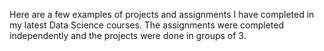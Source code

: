 Here are a few examples of projects and assignments I have completed in my latest Data Science courses. The assignments were completed independently and the projects were done in groups of 3.
